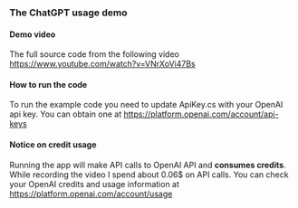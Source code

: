 ### The ChatGPT usage demo ###


#### Demo video ####
The full source code from the following video
https://www.youtube.com/watch?v=VNrXoVi47Bs

#### How to run the code ####
To run the example code you need to update ApiKey.cs with your OpenAI api key.
You can obtain one at https://platform.openai.com/account/api-keys

#### Notice on credit usage ####
Running the app will make API calls to OpenAI API and <b>consumes credits</b>.
While recording the video I spend about 0.06$ on API calls.
You can check your OpenAI credits and usage information at https://platform.openai.com/account/usage
